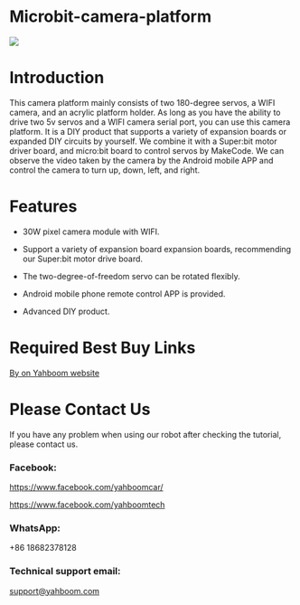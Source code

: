 # Microbit-camera-platform
![](http://m.qpic.cn/psb?/V12aIGgQ3D78BF/v4GtUJuXj*emL.oIQ89wVlDPv2FXysIgZFQMH3dsAtU!/b/dMMAAAAAAAAA&bo=IAMgAyADIAMRCT4!&rf=viewer_4)
# Introduction
This camera platform mainly consists of two 180-degree servos, a WIFI camera, and an acrylic platform holder. As long as you have the ability to drive two 5v servos and a WIFI camera serial port, you can use this camera platform. It is a DIY product that supports a variety of expansion boards or expanded DIY circuits by yourself. We combine it with a Super:bit motor driver board, and micro:bit board to control servos by MakeCode. We can observe the video taken by the camera by the Android mobile APP and control the camera to turn up, down, left, and right. 
# Features
* 30W pixel camera module with WIFI.

* Support a variety of expansion board expansion boards, recommending our Super:bit motor drive board.

* The two-degree-of-freedom servo can be rotated flexibly.

* Android mobile phone remote control APP is provided.

* Advanced DIY product.
# Required Best Buy Links
[By on Yahboom website](https://category.yahboom.net/collections/mb-learning-kit/products/micro-bit-camera-platform)

# Please Contact Us
If you have any problem when using our robot after checking the tutorial, please contact us.
### Facebook:
https://www.facebook.com/yahboomcar/

https://www.facebook.com/yahboomtech

### WhatsApp:
+86 18682378128
### Technical support email:
support@yahboom.com
